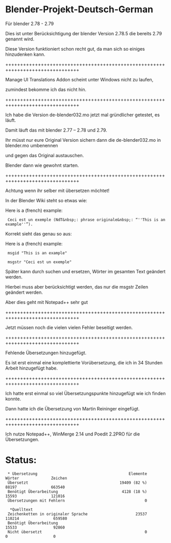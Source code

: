 # Blender-Projekt-Deutsch-German
Für blender 2.78 - 2.79

Dies ist unter Berücksichtigung der blender Version 2.78.5 die bereits 2.79 genannt wird.

Diese Version funktioniert schon recht gut, da man sich so einiges hinzudenken kann.

+++++++++++++++++++++++++++++++++++++++++++++++++++++++++++++++++++++++++++++++

Manage UI Translations Addon scheint unter Windows nicht zu laufen, 

zumindest bekomme ich das nicht hin.

+++++++++++++++++++++++++++++++++++++++++++++++++++++++++++++++++++++++++++++++

Ich habe die Version de-blender032.mo jetzt mal gründlicher getestet, es läuft.

Damit läuft das mit blender 2.77 – 2.78 und 2.79.

Ihr müsst nur eure Original Version sichern dann die de-blender032.mo in blender.mo umbenennen 

und gegen das Original austauschen.

Blender dann wie gewohnt starten.

+++++++++++++++++++++++++++++++++++++++++++++++++++++++++++++++++++++++++++++++

Achtung wenn ihr selber mit übersetzen möchtet!

In der Blender Wiki steht so etwas wie:


   Here is a (french) example:

     Ceci est un exemple (NdT&nbsp;: phrase originale&nbsp;: “''This is an example''”).


Korrekt sieht das genau so aus:


   Here is a (french) example:

     msgid "This is an example"

     msgstr "Ceci est un exemple"


Später kann durch suchen und ersetzen, Wörter im gesamten Text geändert werden.

Hierbei muss aber berücksichtigt werden, das nur die  msgstr Zeilen geändert werden.

Aber dies geht mit Notepad++ sehr gut

+++++++++++++++++++++++++++++++++++++++++++++++++++++++++++++++++++++++++++++++


Jetzt müssen noch die vielen vielen Fehler beseitigt werden.

+++++++++++++++++++++++++++++++++++++++++++++++++++++++++++++++++++++++++++++++

Fehlende Übersetzungen hinzugefügt.

Es ist erst einmal eine komplettierte Vorübersetzung, die ich in 34 Stunden Arbeit hinzugefügt habe.

+++++++++++++++++++++++++++++++++++++++++++++++++++++++++++++++++++++++++++++++

Ich hatte erst einmal so viel Übersetzungspunkte hinzugefügt wie ich finden konnte.

Dann hatte ich die Übersetzung von Martin Reininger eingefügt.

+++++++++++++++++++++++++++++++++++++++++++++++++++++++++++++++++++++++++++++++

Ich nutze Notepad++, WinMerge 2.14 und Poedit 2.2PRO für die Übersetzungen.

# Status:
     * Übersetzung                                        Elemente               Wörter              Zeichen
     Übersetzt                                        19409 (82 %)                88197               663540
     Benötigt Überarbeitung                            4128 (18 %)                15593               121016
     Übersetzungen mit Fehlern                                   0

      *Quelltext
     Zeichenketten in originaler Sprache                     23537               110214               659580
     Benötigt Überarbeitung                                                       15533                92860
     Nicht übersetzt                                             0                    0                    0
